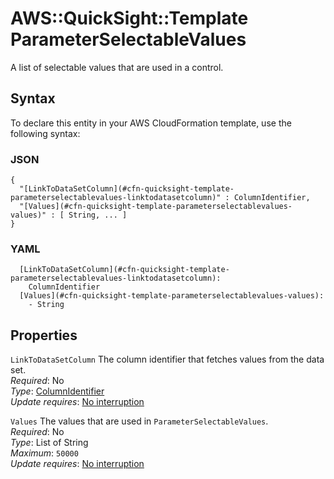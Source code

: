 # AWS::QuickSight::Template ParameterSelectableValues<a name="aws-properties-quicksight-template-parameterselectablevalues"></a>

A list of selectable values that are used in a control\.

## Syntax<a name="aws-properties-quicksight-template-parameterselectablevalues-syntax"></a>

To declare this entity in your AWS CloudFormation template, use the following syntax:

### JSON<a name="aws-properties-quicksight-template-parameterselectablevalues-syntax.json"></a>

```
{
  "[LinkToDataSetColumn](#cfn-quicksight-template-parameterselectablevalues-linktodatasetcolumn)" : ColumnIdentifier,
  "[Values](#cfn-quicksight-template-parameterselectablevalues-values)" : [ String, ... ]
}
```

### YAML<a name="aws-properties-quicksight-template-parameterselectablevalues-syntax.yaml"></a>

```
  [LinkToDataSetColumn](#cfn-quicksight-template-parameterselectablevalues-linktodatasetcolumn):
    ColumnIdentifier
  [Values](#cfn-quicksight-template-parameterselectablevalues-values):
    - String
```

## Properties<a name="aws-properties-quicksight-template-parameterselectablevalues-properties"></a>

`LinkToDataSetColumn` <a name="cfn-quicksight-template-parameterselectablevalues-linktodatasetcolumn"></a>
The column identifier that fetches values from the data set\.  
_Required_: No  
_Type_: [ColumnIdentifier](aws-properties-quicksight-template-columnidentifier.md)  
_Update requires_: [No interruption](https://docs.aws.amazon.com/AWSCloudFormation/latest/UserGuide/using-cfn-updating-stacks-update-behaviors.html#update-no-interrupt)

`Values` <a name="cfn-quicksight-template-parameterselectablevalues-values"></a>
The values that are used in `ParameterSelectableValues`\.  
_Required_: No  
_Type_: List of String  
_Maximum_: `50000`  
_Update requires_: [No interruption](https://docs.aws.amazon.com/AWSCloudFormation/latest/UserGuide/using-cfn-updating-stacks-update-behaviors.html#update-no-interrupt)

